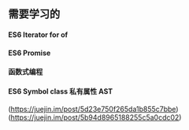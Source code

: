 ## 需要学习的

#### ES6 Iterator for of
#### ES6 Promise
#### 函数式编程
#### ES6 Symbol class 私有属性 AST
[](https://juejin.im/post/5c64d15d6fb9a049d37f9c20)(https://juejin.im/post/5d23e750f265da1b855c7bbe)(https://juejin.im/post/5b94d8965188255c5a0cdc02)